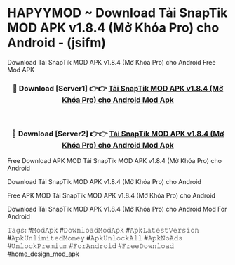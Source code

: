 # HAPYYMOD ~ Download Tải SnapTik MOD APK v1.8.4 (Mở Khóa Pro) cho Android - (jsifm)
Download Tải SnapTik MOD APK v1.8.4 (Mở Khóa Pro) cho Android Free Mod APK

<div align="center">
<h3>🔴 Download [Server1] 👉👉 <a href="https://apk-comot.site?title=Tải_SnapTik_MOD_APK_v1.8.4_(Mở_Khóa_Pro)_cho_Android">Tải SnapTik MOD APK v1.8.4 (Mở Khóa Pro) cho Android Mod Apk</a></h3><br>

<h3>🔴 Download [Server2] 👉👉 <a href="https://apk-comot.site?title=Tải_SnapTik_MOD_APK_v1.8.4_(Mở_Khóa_Pro)_cho_Android">Tải SnapTik MOD APK v1.8.4 (Mở Khóa Pro) cho Android Mod Apk</a></h3>
</div>


Free Download APK MOD Tải SnapTik MOD APK v1.8.4 (Mở Khóa Pro) cho Android

Download Tải SnapTik MOD APK v1.8.4 (Mở Khóa Pro) cho Android 

Free APK MOD Tải SnapTik MOD APK v1.8.4 (Mở Khóa Pro) cho Android 

Download Tải SnapTik MOD APK v1.8.4 (Mở Khóa Pro) cho Android Mod For Android

𝚃𝚊𝚐𝚜: #𝙼𝚘𝚍𝙰𝚙𝚔 #𝙳𝚘𝚠𝚗𝚕𝚘𝚊𝚍𝙼𝚘𝚍𝙰𝚙𝚔 #𝙰𝚙𝚔𝙻𝚊𝚝𝚎𝚜𝚝𝚅𝚎𝚛𝚜𝚒𝚘𝚗 #𝙰𝚙𝚔𝚄𝚗𝚕𝚒𝚖𝚒𝚝𝚎𝚍𝙼𝚘𝚗𝚎𝚢 #𝙰𝚙𝚔𝚄𝚗𝚕𝚘𝚌𝚔𝙰𝚕𝚕 #𝙰𝚙𝚔𝙽𝚘𝙰𝚍𝚜 #𝚄𝚗𝚕𝚘𝚌𝚔𝙿𝚛𝚎𝚖𝚒𝚞𝚖 #𝙵𝚘𝚛𝙰𝚗𝚍𝚛𝚘𝚒𝚍 #𝙵𝚛𝚎𝚎𝙳𝚘𝚠𝚗𝚕𝚘𝚊𝚍 #home_design_mod_apk